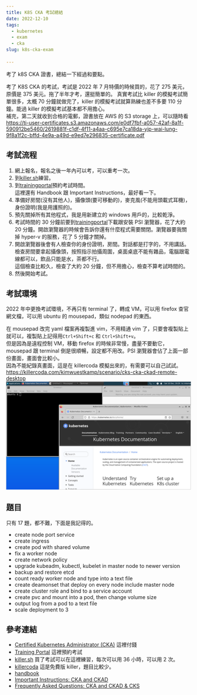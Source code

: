 ```yaml
---
title: K8S CKA 考試總結
date: 2022-12-10
tags:
  - kubernetes
  - exam
  - cka
slug: k8s-cka-exam

---
```


考了 k8S CKA 證書，總結一下經過和要點。

考了 K8S CKA 的考試，考試是 2022 年 7 月特價的時候買的，花了 275 美元，原價是 375 美元。拖了半年才考，還挺簡單的。
真實考試比 killer 的模擬考試簡單很多，太概 70 分鐘就做完了，killer 的模擬考試就算熟練也差不多要 110 分鐘。能過 killer 的模擬考試基本都不用擔心。  
補充，第二天就收到合格的電郵，證書放在 AWS 的 S3 storage 上，可以隨時看
https://ti-user-certificates.s3.amazonaws.com/e0df7fbf-a057-42af-8a1f-590912be5460/2619881f-c1df-4f11-a4aa-c695e7ca18da-yip-wai-lung-9f8a1f2c-bffd-4e9a-a49d-e9ed7e296835-certificate.pdf

<!-- more -->

## 考試流程

1. 網上報名，報名之後一年內可以考，可以重考一次。
2. 到[killer.sh]練習。
3. 到[trainingportal]預約考試時間。  
   這裡還有 Handbook 跟 Important Instructions，最好看一下。
4. 準備好房間(沒有其他人)，攝像頭(要可移動的)，麥克風(不能用頭載式耳機)，身份證明(我是用護照的)。
5. 預先關掉所有其他程式，我是用新建立的 windows 用戶的，比較乾淨。
6. 考試時間的 30 分鐘前要到[trainingportal]下載跟安裝 PSI 瀏覽器，花了大約 20 分鐘。開啟瀏覽器的時候會告訴你還有什麼程式需要關閉。瀏覽器要我關掉 hyper-v 的服務，花了 5 分鐘才關掉。
7. 開啟瀏覽器後會有人檢查你的身份證明，房間。對話都是打字的，不用講話。
   檢查房間要拿起攝像頭，按照指示拍攝周圍，桌面桌底不能有雜品，電腦跟電線都可以，飲品只能是水，茶都不行。  
    這個檢查比較久，檢查了大約 20 分鐘，但不用擔心，檢查不算考試時間的。
8. 然後開始考試。

## 考試環境

2022 年中更換考試環境，不再只有 terminal 了，轉成 VM，可以用 firefox 查官網文檔，可以用 ubuntu 的 mousepad，類似 nodepad 的東西。

在 mousepad 改完 yaml 檔案再複製進 vim，不用精通 vim 了，只要會複製貼上就可以，複製貼上記得用`Ctrl+Shift+c` 和 `Ctrl+Shift+v`。  
但是因為是遠程控制 VM，移動 firefox 的時候非常慢，盡量不要動它，mousepad 跟 terminal 倒是很順暢，設定都不用改。PSI 瀏覽器會佔了上面一部份畫面，畫面會比較小。  
因為不能紀錄真畫面，這是在 killercoda 模擬出來的，有需要可以自己試試。  
https://killercoda.com/kimwuestkamp/scenario/cks-cka-ckad-remote-desktop
![](k8s_cka_exam\exam_env_vm.png)

## 題目

只有 17 題，都不難，下面是我記得的。

- create node port service
- create ingress
- create pod with shared volume
- fix a worker node
- create network policy
- upgrade kubeadm, kubectl, kubelet in master node to newer version
- backup and restore etcd
- count ready worker node and type into a text file
- create deamonset that deploy on every node include master node
- create cluster role and bind to a service account
- create pvc and mount into a pod, then change volume size
- output log from a pod to a text file
- scale deployment to 3

## 參考連結

- [Certified Kubernetes Administrator (CKA)](https://training.linuxfoundation.org/certification/certified-kubernetes-administrator-cka/)
  這裡付錢
- [Training Portal](https://trainingportal.linuxfoundation.org/learn/dashboard)
  這裡預約考試
- [killer.sh](https://killer.sh/dashboard)
  買了考試可以在這裡練習，每次可以用 36 小時，可以用 2 次。
- [killercoda](https://killercoda.com/)
  這是免費版 killer，題目比較少。
- [handbook](https://docs.linuxfoundation.org/tc-docs/certification/lf-handbook2/taking-the-exam)
- [Important Instructions: CKA and CKAD](https://docs.linuxfoundation.org/tc-docs/certification/tips-cka-and-ckad)
- [Frequently Asked Questions: CKA and CKAD & CKS](https://docs.linuxfoundation.org/tc-docs/certification/faq-cka-ckad-cks)

[trainingportal]: https://en.wikipedia.org/wiki/Hobbit#Lifestyle
[killer.sh]: https://killer.sh/dashboard
